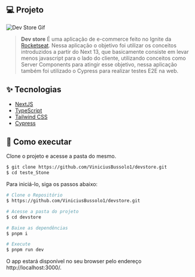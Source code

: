 ## 💻 Projeto

![Dev Store Gif](.github/images/dev-store.gif)

> <b>Dev store</b> É uma aplicação de e-commerce feito no Ignite da [Rocketseat](https://github.com/Rocketseat). Nessa aplicação o objetivo foi utilizar os conceitos introduzidos a partir do Next 13, que basicamente consiste em levar menos javascript para o lado do cliente, utilizando conceitos como Server Components para atingir esse objetivo, nessa aplicação também foi utilizado o Cypress para realizar testes E2E na web.

## ✨ Tecnologias

- [NextJS](https://nextjs.org/)
- [TypeScript](https://www.typescriptlang.org/)
- [Tailwind CSS](https://tailwindcss.com/)
- [Cypress](https://docs.cypress.io/guides/overview/why-cypress)

## 🚀 Como executar

Clone o projeto e acesse a pasta do mesmo.

```bash
$ git clone https://github.com/ViniciusBussolo1/devstore.git
$ cd teste_Stone
```

Para iniciá-lo, siga os passos abaixo:

```bash
# Clone o Repositório
$ https://github.com/ViniciusBussolo1/devstore.git
```

```bash
# Acesse a pasta do projeto
$ cd devstore
```

```bash
# Baixe as dependências
$ pnpm i
```

```bash
# Execute
$ pnpm run dev
```

O app estará disponível no seu browser pelo endereço http://localhost:3000/.

